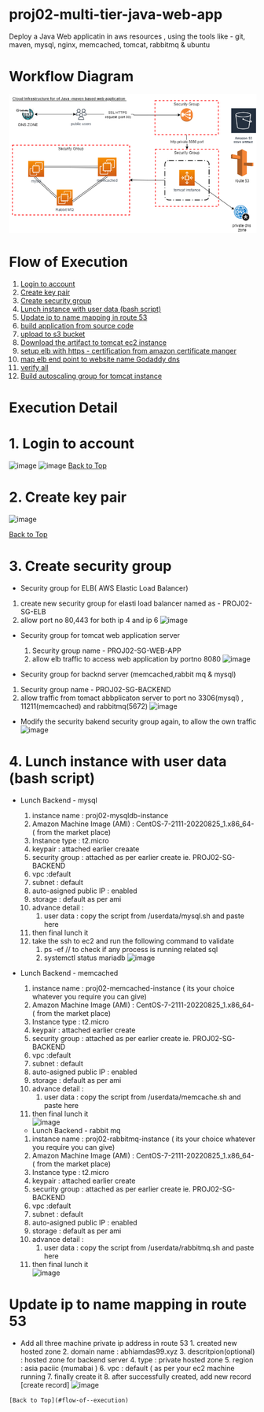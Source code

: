 # proj02-multi-tier-java-web-app
Deploy a Java Web applicatin in aws resources , using the tools like - git, maven, mysql, nginx, memcached, tomcat, rabbitmq &amp; ubuntu

# Workflow Diagram
![](/images/workflow-diag.png)

# Flow of  Execution
1. [Login to account](#1-login-to-account)
2. [Create key pair](#2-create-key-pair)
3. [Create security group](#3-create-security-group)
4. [Lunch instance with user data (bash script)](#1-login-to-account)
5. [Update ip to name mapping in route 53](#1-login-to-account)
6. [build application from source code](#1-login-to-account) 
7. [upload to s3 bucket](#1-login-to-account)
8. [Download the artifact to tomcat ec2 instance](#1-login-to-account)
9. [setup elb with https - certification from amazon certificate manger](#1-login-to-account)
10. [map elb end point to website name Godaddy dns](#1-login-to-account)
11. [verify all](#1-login-to-account)
12. [Build autoscaling group for tomcat instance](#1-login-to-account) 

# Execution Detail 
# 1. Login to account
![image](https://user-images.githubusercontent.com/62290469/234351298-6f5cd22c-aa7f-420e-bd52-4a9038f0444f.png)
![image](https://user-images.githubusercontent.com/62290469/234352144-8baca2a6-0c07-43be-83fb-4073326aa5a7.png)
[Back to Top](#flow-of--execution)

# 2. Create key pair
![image](https://user-images.githubusercontent.com/62290469/234464613-6a90d906-de8f-4127-9b47-3e9a9dee745d.png)

[Back to Top](#flow-of--execution)

# 3. Create security group
  * Security group for ELB( AWS Elastic Load Balancer)
  1.  create new security group for elasti load balancer named  as - PROJ02-SG-ELB
  2.  allow port no 80,443 for both ip 4 and ip 6
   ![image](https://user-images.githubusercontent.com/62290469/234356887-95b6ee0c-367a-429a-9d2a-bf5596cc5559.png)

  * Security group for tomcat web application server
    1. Security group name - PROJ02-SG-WEB-APP
    2. allow elb traffic to access web application by portno 8080
    ![image](https://user-images.githubusercontent.com/62290469/234359270-afc6d9e7-3bd9-4014-bbec-c4ed67cd17de.png)
    
  * Security group for backnd server (memcached,rabbit mq  & mysql)
   1. Security group name - PROJ02-SG-BACKEND
   2. allow traffic from tomact abbplicaton server to  port no 3306(mysql) , 11211(memcached) and rabbitmq(5672)
      ![image](https://user-images.githubusercontent.com/62290469/234366477-5fe383e3-c75d-496e-9d74-dddfedee646a.png)
   
  * Modify the security bakend security group again, to allow the own traffic 
  ![image](https://user-images.githubusercontent.com/62290469/234463963-4b4a1c5d-f002-494c-afbb-b6f952a49cdd.png)
   
# 4. Lunch instance with user data (bash script)
  * Lunch Backend - mysql 
    1. instance name : proj02-mysqldb-instance
    2. Amazon Machine Image (AMI) : CentOS-7-2111-20220825_1.x86_64- ( from the market place)
    3. Instance type : t2.micro
    4. keypair : attached earlier creaate 
    5. security group : attached as per earlier create ie. PROJ02-SG-BACKEND
    5. vpc :default 
    6. subnet : default 
    7. auto-asigned public IP : enabled
    8. storage : default as per ami
    9. advance detail :
       1. user data : copy the script from /userdata/mysql.sh and paste here
    10. then final lunch it   
    11. take the ssh to ec2 and run the following command to validate 
        1. ps -ef // to check if any process is running related sql
        2. systemctl status mariadb
        ![image](https://user-images.githubusercontent.com/62290469/234491543-7b48458b-0f71-47d8-a5ea-1267fad158bc.png)

  * Lunch Backend - memcached
    1. instance name : proj02-memcached-instance ( its your choice whatever you require you can give)
    2. Amazon Machine Image (AMI) : CentOS-7-2111-20220825_1.x86_64- ( from the market place)
    3. Instance type : t2.micro
    4. keypair : attached earlier create 
    5. security group : attached as per earlier create ie. PROJ02-SG-BACKEND
    5. vpc :default 
    6. subnet : default 
    7. auto-asigned public IP : enabled
    8. storage : default as per ami
    9. advance detail :
       1. user data : copy the script from /userdata/memcache.sh and paste here
    10. then final lunch it     
        ![image](https://user-images.githubusercontent.com/62290469/234559832-91a0a039-fa62-4554-b52b-0d1c40b99390.png)
       
     * Lunch Backend - rabbit mq
    1. instance name : proj02-rabbitmq-instance ( its your choice whatever you require you can give)
    2. Amazon Machine Image (AMI) : CentOS-7-2111-20220825_1.x86_64- ( from the market place)
    3. Instance type : t2.micro
    4. keypair : attached earlier create 
    5. security group : attached as per earlier create ie. PROJ02-SG-BACKEND
    5. vpc :default 
    6. subnet : default 
    7. auto-asigned public IP : enabled
    8. storage : default as per ami
    9. advance detail :
       1. user data : copy the script from /userdata/rabbitmq.sh and paste here
    10. then final lunch it  
    ![image](https://user-images.githubusercontent.com/62290469/234565793-c2b8c033-2375-4851-9f66-3e9736cc2fa9.png)

# Update ip to name mapping in route 53
   * Add all three machine private ip address  in route 53 
    1. created new hosted zone
    2. domain name : abhiamdas99.xyz
    3. descritpion(optional) : hosted zone for backend server
    4. type : private hosted zone
    5. region : asia paciic (mumabai ) 
    6. vpc : default  ( as per your ec2 machine running
    7. finally create it
    8. after successfully created, add new record [create record]
    ![image](https://user-images.githubusercontent.com/62290469/234607346-ccf09c06-0830-487d-808b-2136ad26eb87.png)
 
   
    [Back to Top](#flow-of--execution)

